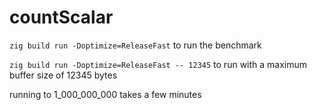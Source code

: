 # countScalar

`zig build run -Doptimize=ReleaseFast` to run the benchmark

`zig build run -Doptimize=ReleaseFast -- 12345` to run with a maximum buffer size of 12345 bytes

running to 1_000_000_000 takes a few minutes
